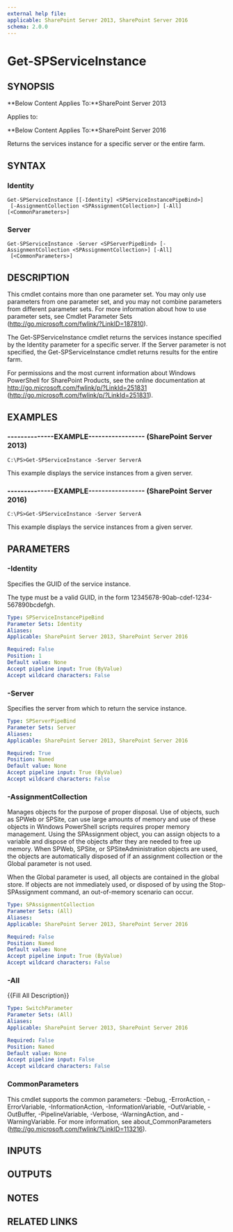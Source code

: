 ```yaml
---
external help file: 
applicable: SharePoint Server 2013, SharePoint Server 2016
schema: 2.0.0
---
```


# Get-SPServiceInstance

## SYNOPSIS
**Below Content Applies To:**SharePoint Server 2013

Applies to:

**Below Content Applies To:**SharePoint Server 2016

Returns the services instance for a specific server or the entire farm.



## SYNTAX

### Identity
```
Get-SPServiceInstance [[-Identity] <SPServiceInstancePipeBind>]
 [-AssignmentCollection <SPAssignmentCollection>] [-All] [<CommonParameters>]
```

### Server
```
Get-SPServiceInstance -Server <SPServerPipeBind> [-AssignmentCollection <SPAssignmentCollection>] [-All]
 [<CommonParameters>]
```

## DESCRIPTION
This cmdlet contains more than one parameter set.
You may only use parameters from one parameter set, and you may not combine parameters from different parameter sets.
For more information about how to use parameter sets, see Cmdlet Parameter Sets (http://go.microsoft.com/fwlink/?LinkID=187810).

The Get-SPServiceInstance cmdlet returns the services instance specified by the Identity parameter for a specific server.
If the Server parameter is not specified, the Get-SPServiceInstance cmdlet returns results for the entire farm.

For permissions and the most current information about Windows PowerShell for SharePoint Products, see the online documentation at http://go.microsoft.com/fwlink/p/?LinkId=251831 (http://go.microsoft.com/fwlink/p/?LinkId=251831).

## EXAMPLES

### --------------EXAMPLE----------------- (SharePoint Server 2013)
```
C:\PS>Get-SPServiceInstance -Server ServerA
```

This example displays the service instances from a given server.

### --------------EXAMPLE----------------- (SharePoint Server 2016)
```
C:\PS>Get-SPServiceInstance -Server ServerA
```

This example displays the service instances from a given server.

## PARAMETERS

### -Identity
Specifies the GUID of the service instance.

The type must be a valid GUID, in the form 12345678-90ab-cdef-1234-567890bcdefgh.

```yaml
Type: SPServiceInstancePipeBind
Parameter Sets: Identity
Aliases: 
Applicable: SharePoint Server 2013, SharePoint Server 2016

Required: False
Position: 1
Default value: None
Accept pipeline input: True (ByValue)
Accept wildcard characters: False
```

### -Server
Specifies the server from which to return the service instance.

```yaml
Type: SPServerPipeBind
Parameter Sets: Server
Aliases: 
Applicable: SharePoint Server 2013, SharePoint Server 2016

Required: True
Position: Named
Default value: None
Accept pipeline input: True (ByValue)
Accept wildcard characters: False
```

### -AssignmentCollection
Manages objects for the purpose of proper disposal.
Use of objects, such as SPWeb or SPSite, can use large amounts of memory and use of these objects in Windows PowerShell scripts requires proper memory management.
Using the SPAssignment object, you can assign objects to a variable and dispose of the objects after they are needed to free up memory.
When SPWeb, SPSite, or SPSiteAdministration objects are used, the objects are automatically disposed of if an assignment collection or the Global parameter is not used.

When the Global parameter is used, all objects are contained in the global store.
If objects are not immediately used, or disposed of by using the Stop-SPAssignment command, an out-of-memory scenario can occur.

```yaml
Type: SPAssignmentCollection
Parameter Sets: (All)
Aliases: 
Applicable: SharePoint Server 2013, SharePoint Server 2016

Required: False
Position: Named
Default value: None
Accept pipeline input: True (ByValue)
Accept wildcard characters: False
```

### -All
{{Fill All Description}}

```yaml
Type: SwitchParameter
Parameter Sets: (All)
Aliases: 
Applicable: SharePoint Server 2013, SharePoint Server 2016

Required: False
Position: Named
Default value: None
Accept pipeline input: False
Accept wildcard characters: False
```

### CommonParameters
This cmdlet supports the common parameters: -Debug, -ErrorAction, -ErrorVariable, -InformationAction, -InformationVariable, -OutVariable, -OutBuffer, -PipelineVariable, -Verbose, -WarningAction, and -WarningVariable. For more information, see about_CommonParameters (http://go.microsoft.com/fwlink/?LinkID=113216).

## INPUTS

## OUTPUTS

## NOTES

## RELATED LINKS

